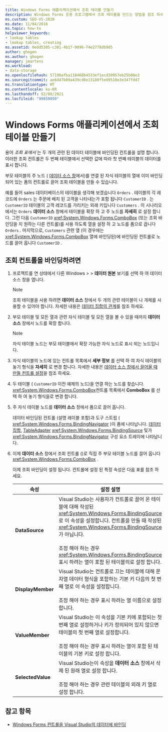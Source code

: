 ```yaml
---
title: Windows Forms 애플리케이션에서 조회 테이블 만들기
description: Windows Forms 응용 프로그램에서 조회 테이블을 만드는 방법을 참조 하세요. 조회 테이블은 관련 된 두 데이터 테이블에 바인딩된 컨트롤을 설명 합니다.
ms.custom: SEO-VS-2020
ms.date: 11/04/2016
ms.topic: how-to
helpviewer_keywords:
- lookup tables
- lookup tables, creating
ms.assetid: 0edd5385-c381-4b17-9096-74e2778db9d5
author: ghogen
ms.author: ghogen
manager: jmartens
ms.workload:
- data-storage
ms.openlocfilehash: 57190afba118468b4533ef1ecd30957eb25b08e3
ms.sourcegitcommit: ae6d47b09a439cd0e13180f5e89510e3e347fd47
ms.translationtype: MT
ms.contentlocale: ko-KR
ms.lasthandoff: 02/08/2021
ms.locfileid: "99859050"
---
```

# <a name="create-lookup-tables-in-windows-forms-applications"></a>Windows Forms 애플리케이션에서 조회 테이블 만들기

용어 *조회 표에서* 는 두 개의 관련 된 데이터 테이블에 바인딩된 컨트롤을 설명 합니다. 이러한 조회 컨트롤은 두 번째 테이블에서 선택한 값에 따라 첫 번째 테이블의 데이터를 표시 합니다.

부모 테이블의 주 노드 ( [데이터 소스 창](add-new-data-sources.md#data-sources-window)에서)를 연결 된 자식 테이블의 열에 이미 바인딩되어 있는 폼의 컨트롤로 끌어 조회 테이블을 만들 수 있습니다.

예를 들어 sales 데이터베이스의 테이블을 생각해 보겠습니다 `Orders` . 테이블의 각 레코드에 `Orders` 는 주문에 배치 된 고객을 나타내는가 포함 됩니다 `CustomerID` . 는 `CustomerID` 테이블의 고객 레코드를 가리키는 외래 키입니다 `Customers` . 이 시나리오에서는 `Orders` **데이터 소스** 창에서 테이블을 확장 하 고 주 노드를 **자세히** 로 설정 합니다. 그런 다음 `CustomerID` <xref:System.Windows.Forms.ComboBox> (또는 조회 바인딩을 지 원하는 다른 컨트롤)를 사용 하도록 열을 설정 하 고 노드를 폼으로 끕니다 `Orders` . 마지막으로, `Customers` 관련 열 (이 경우에는 <xref:System.Windows.Forms.ComboBox> 열에 바인딩된)에 바인딩된 컨트롤로 노드를 끌어 옵니다 `CustomerID` .

## <a name="to-databind-a-lookup-control"></a>조회 컨트롤을 바인딩하려면

1. 프로젝트를 연 상태에서 다른 Windows   >    >  **데이터 원본** 보기를 선택 하 여 데이터 소스 창을 엽니다.

    > [!NOTE]
    > 조회 테이블을 사용 하려면 **데이터 소스** 창에서 두 개의 관련 테이블이 나 개체를 사용할 수 있어야 합니다. 자세한 내용은 [데이터 집합의 관계](relationships-in-datasets.md)를 참조 하세요.

2. 부모 테이블 및 모든 열과 관련 자식 테이블 및 모든 열을 볼 수 있을 때까지 **데이터 소스** 창에서 노드를 확장 합니다.

    > [!NOTE]
    > 자식 테이블 노드는 부모 테이블에서 확장 가능한 자식 노드로 표시 되는 노드입니다.

3. 자식 테이블의 노드에 있는 컨트롤 목록에서 **세부 정보** 를 선택 하 여 자식 테이블의 놓기 형식을 **자세히** 로 변경 합니다. 자세한 내용은 [데이터 소스 창에서 끌어올 때 만들 컨트롤 설정](../data-tools/set-the-control-to-be-created-when-dragging-from-the-data-sources-window.md)을 참조 하세요.

4. 두 테이블 ( `CustomerID` 이전 예제의 노드)을 연결 하는 노드를 찾습니다. <xref:System.Windows.Forms.ComboBox>컨트롤 목록에서 **ComboBox** 를 선택 하 여 놓기 형식을로 변경 합니다.

5. 주 자식 테이블 노드를 **데이터 소스** 창에서 폼으로 끌어 옵니다.

     데이터 바인딩된 컨트롤 (설명 레이블 포함)과 도구 스트립 ( <xref:System.Windows.Forms.BindingNavigator> )이 폼에 나타납니다. [데이터 집합](../data-tools/dataset-tools-in-visual-studio.md), [TableAdapter](../data-tools/create-and-configure-tableadapters.md) <xref:System.Windows.Forms.BindingSource> 및가 <xref:System.Windows.Forms.BindingNavigator> 구성 요소 트레이에 나타납니다.

6. 이제 **데이터 소스** 창에서 조회 컨트롤 ()로 직접 주 부모 테이블 노드를 끌어 옵니다 <xref:System.Windows.Forms.ComboBox> .

     이제 조회 바인딩이 설정 됩니다. 컨트롤에 설정 된 특정 속성은 다음 표를 참조 하세요.

    |속성|설정 설명|
    |--------------| - |
    |**DataSource**|Visual Studio는 사용자가 컨트롤로 끌어 온 테이블에 대해 작성된 <xref:System.Windows.Forms.BindingSource>로 이 속성을 설정합니다. 컨트롤을 만들 때 작성된 <xref:System.Windows.Forms.BindingSource>가 아닙니다.<br /><br /> 조정 해야 하는 경우 <xref:System.Windows.Forms.BindingSource> 표시 하려는 열이 포함 된 테이블의로 설정 합니다.|
    |**DisplayMember**|Visual Studio는 컨트롤로 끄는 테이블에 대해 문자열 데이터 형식을 포함하는 기본 키 다음의 첫 번째 열로 이 속성을 설정합니다.<br /><br /> 조정 해야 하는 경우 표시 하려는 열 이름으로 설정 합니다.|
    |**ValueMember**|Visual Studio는 이 속성을 기본 키에 포함되는 첫 번째 열로 설정하거나 키가 정의되어 있지 않으면 테이블의 첫 번째 열로 설정합니다.<br /><br /> 조정 해야 하는 경우 표시 하려는 열이 포함 된 테이블의 기본 키로 설정 합니다.|
    |**SelectedValue**|Visual Studio는이 속성을 **데이터 소스** 창에서 삭제 된 원래 열로 설정 합니다.<br /><br /> 조정 해야 하는 경우 관련 테이블의 외래 키 열로 설정 합니다.|

## <a name="see-also"></a>참고 항목

- [Windows Forms 컨트롤을 Visual Studio의 데이터에 바인딩](../data-tools/bind-windows-forms-controls-to-data-in-visual-studio.md)
